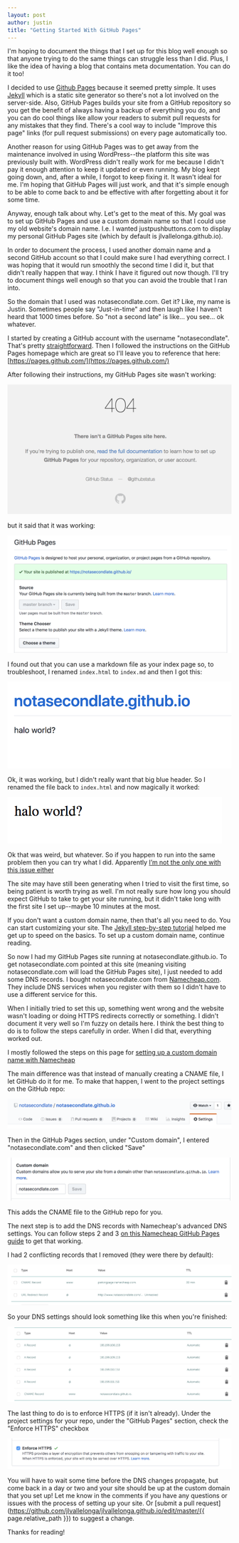 ```yaml
---
layout: post
author: justin
title: "Getting Started With GitHub Pages"
---
```

I'm hoping to document the things that I set up for this blog well enough so that anyone trying to do the same things can struggle less than I did. Plus, I like the idea of having a blog that contains meta documentation. You can do it too!

I decided to use [Github Pages](https://pages.github.com/) because it seemed pretty simple. It uses [Jekyll](https://jekyllrb.com/) which is a static site generator so there's not a lot involved on the server-side. Also, GitHub Pages builds your site from a GitHub repository so you get the benefit of always having a backup of everything you do, and you can do cool things like allow your readers to submit pull requests for any mistakes that they find. There's a cool way to include "Improve this page" links (for pull request submissions) on every page automatically too.

Another reason for using GitHub Pages was to get away from the maintenance involved in using WordPress--the platform this site was previously built with. WordPress didn't really work for me because I didn't pay it enough attention to keep it updated or even running. My blog kept going down, and, after a while, I forgot to keep fixing it. It wasn't ideal for me. I'm hoping that GitHub Pages will just work, and that it's simple enough to be able to come back to and be effective with after forgetting about it for some time.

Anyway, enough talk about why. Let's get to the meat of this. My goal was to set up GitHub Pages and use a custom domain name so that I could use my old website's domain name. I.e. I wanted justpushbuttons.com to display my personal GitHub Pages site (which by default is jlvallelonga.github.io).

In order to document the process, I used another domain name and a second GitHub account so that I could make sure I had everything correct. I was hoping that it would run smoothly the second time I did it, but that didn't really happen that way. I think I have it figured out now though. I'll try to document things well enough so that you can avoid the trouble that I ran into.

So the domain that I used was notasecondlate.com. Get it? Like, my name is Justin. Sometimes people say "Just-in-time" and then laugh like I haven't heard that 1000 times before. So "not a second late" is like... you see... ok whatever.

I started by creating a GitHub account with the username "notasecondlate". That's pretty [straightforward](https://github.com/). Then I followed the instructions on the GitHub Pages homepage which are great so I'll leave you to reference that here:
[https://pages.github.com/](https://pages.github.com/)

After following their instructions, my GitHub Pages site wasn't working:

![](/assets/img/github-pages-404.png)

but it said that it was working:

![](/assets/img/settings-site-published-message.png)

I found out that you can use a markdown file as your index page so, to troubleshoot, I renamed `index.html` to `index.md` and then I got this:

![](/assets/img/notasecondlate-basic-theme.png)

Ok, it was working, but I didn't really want that big blue header. So I renamed the file back to `index.html` and now magically it worked:

![](/assets/img/halo-world.png)

Ok that was weird, but whatever. So if you happen to run into the same problem then you can try what I did. Apparently [I’m not the only one with this issue either](https://github.community/t5/GitHub-Pages/index-html-not-working/td-p/1266)

The site may have still been generating when I tried to visit the first time, so being patient is worth trying as well. I'm not really sure how long you should expect GitHub to take to get your site running, but it didn't take long with the first site I set up--maybe 10 minutes at the most.

If you don't want a custom domain name, then that's all you need to do. You can start customizing your site. The [Jekyll step-by-step tutorial](https://jekyllrb.com/docs/step-by-step/01-setup/) helped me get up to speed on the basics. To set up a custom domain name, continue reading.

So now I had my GitHub Pages site running at notasecondlate.github.io. To get notasecondlate.com pointed at this site (meaning visiting notasecondlate.com will load the GitHub Pages site), I just needed to add some DNS records. I bought notasecondlate.com from [Namecheap.com](https://www.namecheap.com/). They include DNS services when you register with them so I didn't have to use a different service for this.

When I initially tried to set this up, something went wrong and the website wasn't loading or doing HTTPS redirects correctly or something. I didn't document it very well so I'm fuzzy on details here. I think the best thing to do is to follow the steps carefully in order. When I did that, everything worked out.

I mostly followed the steps on this page for [setting up a custom domain name with Namecheap](https://www.namecheap.com/support/knowledgebase/article.aspx/9645/2208/how-do-i-link-my-domain-to-github-pages)

The main difference was that instead of manually creating a CNAME file, I let GitHub do it for me. To make that happen, I went to the project settings on the GitHub repo:

![](/assets/img/project-settings.png)

Then in the GitHub Pages section, under "Custom domain", I entered "notasecondlate.com" and then clicked "Save"

![](/assets/img/custom-domain.png)

This adds the CNAME file to the GitHub repo for you.

The next step is to add the DNS records with Namecheap's advanced DNS settings. You can follow steps 2 and 3 [on this Namecheap GitHub Pages guide](https://www.namecheap.com/support/knowledgebase/article.aspx/9645/2208/how-do-i-link-my-domain-to-github-pages) to get that working.

I had 2 conflicting records that I removed (they were there by default):

![](/assets/img/namecheap-conflicting-dns-records.png)

So your DNS settings should look something like this when you're finished:

![](/assets/img/namecheap-advanced-dns-records.png)

The last thing to do is to enforce HTTPS (if it isn't already). Under the project settings for your repo, under the "GitHub Pages" section, check the "Enforce HTTPS" checkbox

![](/assets/img/github-settings-enforce-https.png)

You will have to wait some time before the DNS changes propagate, but come back in a day or two and your site should be up at the custom domain that you set up! Let me know in the comments if you have any questions or issues with the process of setting up your site. Or [submit a pull request](https://github.com/jlvallelonga/jlvallelonga.github.io/edit/master/{{ page.relative_path }}) to suggest a change.

Thanks for reading!
